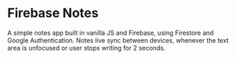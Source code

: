 # Firebase Notes

A simple notes app built in vanilla JS and Firebase, using Firestore and Google Authentication.
Notes live sync between devices, whenever the text area is unfocused or user stops writing for 2 seconds.
